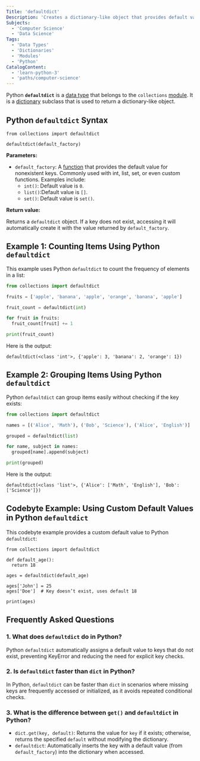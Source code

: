 ```yaml
---
Title: 'defaultdict'
Description: 'Creates a dictionary-like object that provides default values for missing keys.'
Subjects:
  - 'Computer Science'
  - 'Data Science'
Tags:
  - 'Data Types'
  - 'Dictionaries'
  - 'Modules'
  - 'Python'
CatalogContent:
  - 'learn-python-3'
  - 'paths/computer-science'
---
```


Python **`defaultdict`** is a [data type](https://www.codecademy.com/resources/docs/python/data-types) that belongs to the `collections` [module](https://www.codecademy.com/resources/docs/python/modules). It is a [dictionary](https://www.codecademy.com/resources/docs/python/dictionaries) subclass that is used to return a dictionary-like object.

## Python `defaultdict` Syntax

```pseudo
from collections import defaultdict

defaultdict(default_factory)
```

**Parameters:**

- `default_factory`: A [function](https://www.codecademy.com/resources/docs/python/functions) that provides the default value for nonexistent keys. Commonly used with int, list, set, or even custom functions. Examples include:
  - `int()`: Default value is `0`.
  - `list()`:Default value is `[]`.
  - `set()`: Default value is `set()`.

**Return value:**

Returns a `defaultdict` object. If a key does not exist, accessing it will automatically create it with the value returned by `default_factory`.

## Example 1: Counting Items Using Python `defaultdict`

This example uses Python `defaultdict` to count the frequency of elements in a list:

```py
from collections import defaultdict

fruits = ['apple', 'banana', 'apple', 'orange', 'banana', 'apple']

fruit_count = defaultdict(int)

for fruit in fruits:
  fruit_count[fruit] += 1

print(fruit_count)
```

Here is the output:

```shell
defaultdict(<class 'int'>, {'apple': 3, 'banana': 2, 'orange': 1})
```

## Example 2: Grouping Items Using Python `defaultdict`

Python `defaultdict` can group items easily without checking if the key exists:

```py
from collections import defaultdict

names = [('Alice', 'Math'), ('Bob', 'Science'), ('Alice', 'English')]

grouped = defaultdict(list)

for name, subject in names:
  grouped[name].append(subject)

print(grouped)
```

Here is the output:

```shell
defaultdict(<class 'list'>, {'Alice': ['Math', 'English'], 'Bob': ['Science']})
```

## Codebyte Example: Using Custom Default Values in Python `defaultdict`

This codebyte example provides a custom default value to Python `defaultdict`:

```codebyte/python
from collections import defaultdict

def default_age():
  return 18

ages = defaultdict(default_age)

ages['John'] = 25
ages['Doe']  # Key doesn’t exist, uses default 18

print(ages)
```

## Frequently Asked Questions

### 1. What does `defaultdict` do in Python?

Python `defaultdict` automatically assigns a default value to keys that do not exist, preventing KeyError and reducing the need for explicit key checks.

### 2. Is `defaultdict` faster than `dict` in Python?

In Python, `defaultdict` can be faster than `dict` in scenarios where missing keys are frequently accessed or initialized, as it avoids repeated conditional checks.

### 3. What is the difference between `get()` and `defaultdict` in Python?

- `dict.get(key, default)`: Returns the value for `key` if it exists; otherwise, returns the specified `default` without modifying the dictionary.
- `defaultdict`: Automatically inserts the key with a default value (from `default_factory`) into the dictionary when accessed.
